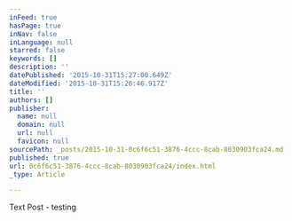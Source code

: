```yaml
---
inFeed: true
hasPage: true
inNav: false
inLanguage: null
starred: false
keywords: []
description: ''
datePublished: '2015-10-31T15:27:00.649Z'
dateModified: '2015-10-31T15:26:46.917Z'
title: ''
authors: []
publisher:
  name: null
  domain: null
  url: null
  favicon: null
sourcePath: _posts/2015-10-31-0c6f6c51-3876-4ccc-8cab-8030903fca24.md
published: true
url: 0c6f6c51-3876-4ccc-8cab-8030903fca24/index.html
_type: Article

---
```

Text Post  - testing